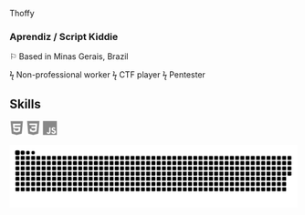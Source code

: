 Thoffy
###  Aprendiz / Script Kiddie



 

⚐ Based in Minas Gerais, Brazil

ϟ Non-professional worker
ϟ CTF player
ϟ Pentester


 ## Skills
 <a href="https://html.com/html5/" target="_blank" rel="noreferrer noopener"><img src="https://raw.githubusercontent.com/0xShapeShifter/dev-story/master/public/images/skills/frontend/html5.svg" alt="HTML5" width="25" height="25" /></a> <a href="https://css3.com" target="_blank" rel="noreferrer noopener"><img src="https://raw.githubusercontent.com/0xShapeShifter/dev-story/master/public/images/skills/frontend/css3.svg" alt="CSS3" width="25" height="25" /></a> <img src="https://raw.githubusercontent.com/0xShapeShifter/dev-story/master/public/images/skills/core/javascript.svg" alt="JavaScript" width="25" height="25" /></a>

![Snake animation](https://github.com/Thoffyy/Snake/blob/main/github-contribution-grid-snake.svg?short_path=317ea82)
